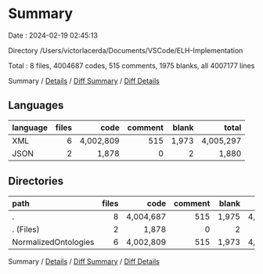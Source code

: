 # Summary

Date : 2024-02-19 02:45:13

Directory /Users/victorlacerda/Documents/VSCode/ELH-Implementation

Total : 8 files,  4004687 codes, 515 comments, 1975 blanks, all 4007177 lines

Summary / [Details](details.md) / [Diff Summary](diff.md) / [Diff Details](diff-details.md)

## Languages
| language | files | code | comment | blank | total |
| :--- | ---: | ---: | ---: | ---: | ---: |
| XML | 6 | 4,002,809 | 515 | 1,973 | 4,005,297 |
| JSON | 2 | 1,878 | 0 | 2 | 1,880 |

## Directories
| path | files | code | comment | blank | total |
| :--- | ---: | ---: | ---: | ---: | ---: |
| . | 8 | 4,004,687 | 515 | 1,975 | 4,007,177 |
| . (Files) | 2 | 1,878 | 0 | 2 | 1,880 |
| NormalizedOntologies | 6 | 4,002,809 | 515 | 1,973 | 4,005,297 |

Summary / [Details](details.md) / [Diff Summary](diff.md) / [Diff Details](diff-details.md)
